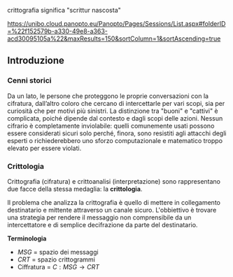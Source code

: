 

crittografia significa "scrittur nascosta"

https://unibo.cloud.panopto.eu/Panopto/Pages/Sessions/List.aspx#folderID=%22f152579b-a330-49e8-a363-acd30095105a%22&maxResults=150&sortColumn=1&sortAscending=true

##  Introduzione

### Cenni storici

Da un lato, le persone che proteggono le proprie conversazioni con la cifratura, dall’altro coloro che cercano di intercettarle per vari scopi, sia per curiosità che per motivi più sinistri. La distinzione tra "buoni" e "cattivi" è complicata, poiché dipende dal contesto e dagli scopi delle azioni. Nessun cifrario è completamente inviolabile: quelli comunemente usati possono essere considerati sicuri solo perché, finora, sono resistiti agli attacchi degli esperti o richiederebbero uno sforzo computazionale e matematico troppo elevato per essere violati.

### Crittologia

Crittografia (cifratura) e crittoanalisi (interpretazione) sono rappresentano due facce della stessa medaglia: la **crittologia**.

Il problema che analizza la crittografia è quello di mettere in collegamento destinatario e mittente attraverso un canale sicuro. L'obbiettivo è trovare una strategia per rendere il messaggio non comprensibile da un intercettatore e di semplice decifrazione da parte del destinatario.

**Terminologia**

- $MSG$ = spazio dei messaggi
- $CRT$ = spazio crittogrammi
- Ciffratura = $C : MSG \rightarrow CRT$
